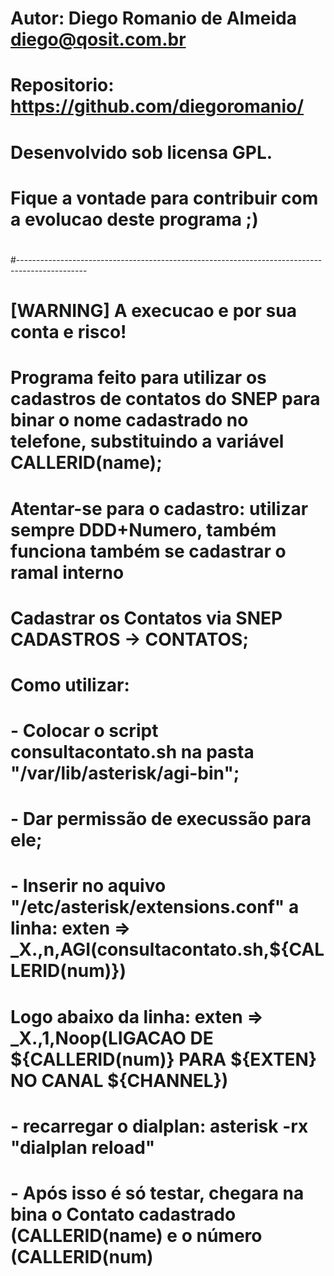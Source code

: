# Autor: Diego Romanio de Almeida <diego@qosit.com.br>
#
# Repositorio: https://github.com/diegoromanio/
#
# Desenvolvido sob licensa GPL. 
# Fique a vontade para contribuir com a evolucao deste programa ;)
#
#-----------------------------------------------------------------------------------------------
#
# [WARNING] A execucao e por sua conta e risco!
#
# Programa feito para utilizar os cadastros de contatos do SNEP para binar o nome cadastrado no telefone, substituindo a variável CALLERID(name);
# Atentar-se para o cadastro: utilizar sempre DDD+Numero, também funciona também se cadastrar o ramal interno
# Cadastrar os Contatos via SNEP CADASTROS -> CONTATOS;

# Como utilizar:
# - Colocar o script consultacontato.sh na pasta "/var/lib/asterisk/agi-bin";
# - Dar permissão de execussão para ele;
# - Inserir no aquivo "/etc/asterisk/extensions.conf" a linha: exten => _X.,n,AGI(consultacontato.sh,${CALLERID(num)})
# Logo abaixo da linha: exten => _X.,1,Noop(LIGACAO DE ${CALLERID(num)} PARA ${EXTEN} NO CANAL ${CHANNEL})
# - recarregar o dialplan: asterisk -rx "dialplan reload"
# - Após isso é só testar, chegara na bina o Contato cadastrado (CALLERID(name) e o número (CALLERID(num)
